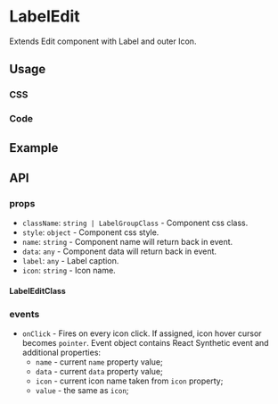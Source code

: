 # LabelEdit

Extends Edit component with Label and outer Icon.

## Usage

### CSS

<div id="css"></div>

### Code

<div id="code"></div>

## Example

<div id="example"></div>

## API

### props

- `className`: `string | LabelGroupClass` - Component css class.
- `style`: `object` - Component css style.
- `name`: `string` - Component name will return back in event.
- `data`: `any` - Component data will return back in event.
- `label`: `any` - Label caption.
- `icon`: `string` - Icon name.

#### LabelEditClass

### events

- `onClick` - Fires on every icon click. If assigned, icon hover cursor becomes `pointer`. Event object contains React Synthetic event and additional properties:
  - `name` - current `name` property value;
  - `data` - current `data` property value;
  - `icon` - current icon name taken from `icon` property;
  - `value` - the same as `icon`;
